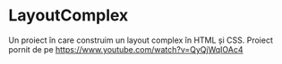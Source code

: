 # LayoutComplex
Un proiect în care construim un layout complex în HTML și CSS. Proiect pornit de pe https://www.youtube.com/watch?v=QyQjWqIOAc4
